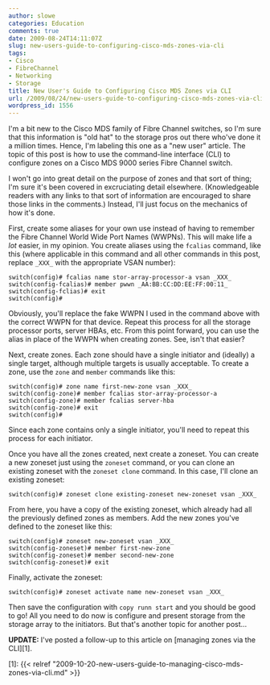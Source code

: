 ```yaml
---
author: slowe
categories: Education
comments: true
date: 2009-08-24T14:11:07Z
slug: new-users-guide-to-configuring-cisco-mds-zones-via-cli
tags:
- Cisco
- FibreChannel
- Networking
- Storage
title: New User's Guide to Configuring Cisco MDS Zones via CLI
url: /2009/08/24/new-users-guide-to-configuring-cisco-mds-zones-via-cli/
wordpress_id: 1556
---
```


I'm a bit new to the Cisco MDS family of Fibre Channel switches, so I'm sure that this information is "old hat" to the storage pros out there who've done it a million times. Hence, I'm labeling this one as a "new user" article. The topic of this post is how to use the command-line interface (CLI) to configure zones on a Cisco MDS 9000 series Fibre Channel switch.

I won't go into great detail on the purpose of zones and that sort of thing; I'm sure it's been covered in excruciating detail elsewhere. (Knowledgeable readers with any links to that sort of information are encouraged to share those links in the comments.) Instead, I'll just focus on the mechanics of how it's done.

First, create some aliases for your own use instead of having to remember the Fibre Channel World Wide Port Names (WWPNs). This will make life a _lot_ easier, in my opinion. You create aliases using the `fcalias` command, like this (where applicable in this command and all other commands in this post, replace `_XXX_` with the appropriate VSAN number):

	switch(config)# fcalias name stor-array-processor-a vsan _XXX_  
	switch(config-fcalias)# member pwwn _AA:BB:CC:DD:EE:FF:00:11_  
	switch(config-fclias)# exit  
	switch(config)#

Obviously, you'll replace the fake WWPN I used in the command above with the correct WWPN for that device. Repeat this process for all the storage processor ports, server HBAs, etc. From this point forward, you can use the alias in place of the WWPN when creating zones. See, isn't that easier?

Next, create zones. Each zone should have a single initiator and (ideally) a single target, although multiple targets is usually acceptable. To create a zone, use the `zone` and `member` commands like this:

	switch(config)# zone name first-new-zone vsan _XXX_  
	switch(config-zone)# member fcalias stor-array-processor-a  
	switch(config-zone)# member fcalias server-hba  
	switch(config-zone)# exit  
	switch(config)#

Since each zone contains only a single initiator, you'll need to repeat this process for each initiator.

Once you have all the zones created, next create a zoneset. You can create a new zoneset just using the `zoneset` command, or you can clone an existing zoneset with the `zoneset clone` command. In this case, I'll clone an existing zoneset:

	switch(config)# zoneset clone existing-zoneset new-zoneset vsan _XXX_

From here, you have a copy of the existing zoneset, which already had all the previously defined zones as members. Add the new zones you've defined to the zoneset like this:

	switch(config)# zoneset new-zoneset vsan _XXX_  
	switch(config-zoneset)# member first-new-zone  
	switch(config-zoneset)# member second-new-zone  
	switch(config-zoneset)# exit

Finally, activate the zoneset:

	switch(config)# zoneset activate name new-zoneset vsan _XXX_

Then save the configuration with `copy runn start` and you should be good to go! All you need to do now is configure and present storage from the storage array to the initiators. But that's another topic for another post...

**UPDATE:** I've posted a follow-up to this article on [managing zones via the CLI][1].

[1]: {{< relref "2009-10-20-new-users-guide-to-managing-cisco-mds-zones-via-cli.md" >}}